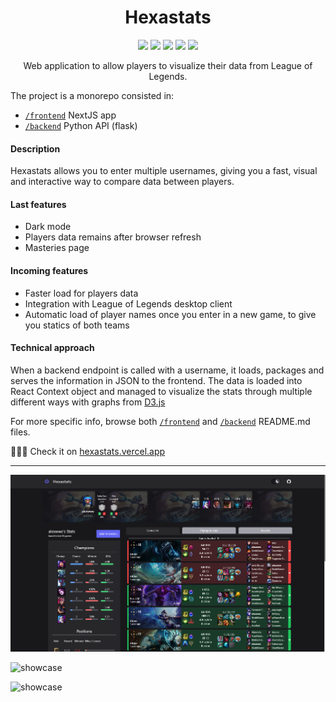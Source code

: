 <h1 align="center">Hexastats</h1>

<div align="center">
    <img src="https://img.shields.io/badge/made%20with-next%20js-black" />
    <img src="https://img.shields.io/badge/made%20with-typescript-blue" />
    <img src="https://img.shields.io/badge/made%20with-tailwindcss-ff69b4" />
    <img src="https://img.shields.io/badge/made%20with-python-blue" />
    <img src="https://img.shields.io/badge/made%20with-flask-green" />
</div>
<p align="center">Web application to allow players to visualize their data from League of Legends.</p>



The project is a monorepo consisted in:

* [`/frontend`](https://github.com/dawichi/hexastats/tree/main/frontend)  NextJS app
* [`/backend`](https://github.com/dawichi/hexastats/tree/main/backend) Python API (flask)



#### Description

Hexastats allows you to enter multiple usernames, giving you a fast, visual and interactive way to compare data between players.

#### Last features

* Dark mode
* Players data remains after browser refresh
* Masteries page

#### Incoming features

* Faster load for players data
* Integration with League of Legends desktop client
* Automatic load of player names once you enter in a new game, to give you statics of both teams

#### Technical approach
When a backend endpoint is called with a username, it loads, packages and serves the information in JSON to the frontend. The data is loaded into React Context object and managed to visualize the stats through multiple different ways with graphs from [D3.js](https://d3js.org/)

For more specific info, browse both [`/frontend`](https://github.com/dawichi/hexastats/tree/main/frontend) and [`/backend`](https://github.com/dawichi/hexastats/tree/main/backend) README.md files.



🎉🎉🎉 Check it on [hexastats.vercel.app](https://hexastats.vercel.app)

---

![showcase](https://raw.githubusercontent.com/Dawichi/hexastats/main/showcase.png)


![showcase](https://raw.githubusercontent.com/Dawichi/hexastats/main/frontend/public/images/mastery.png)


![showcase](https://raw.githubusercontent.com/Dawichi/hexastats/main/frontend/public/images/compare.png)

